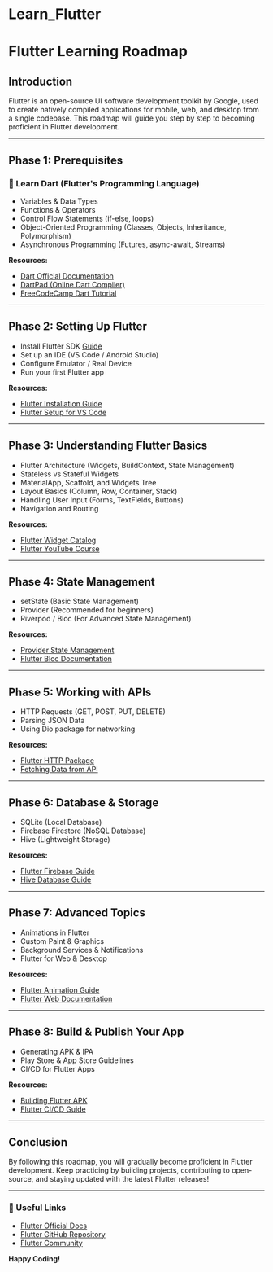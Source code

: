 # Learn_Flutter
# Flutter Learning Roadmap 

##  Introduction
Flutter is an open-source UI software development toolkit by Google, used to create natively compiled applications for mobile, web, and desktop from a single codebase. This roadmap will guide you step by step to becoming proficient in Flutter development.

---

##  Phase 1: Prerequisites

### 🔹 Learn Dart (Flutter's Programming Language)
- Variables & Data Types
- Functions & Operators
- Control Flow Statements (if-else, loops)
- Object-Oriented Programming (Classes, Objects, Inheritance, Polymorphism)
- Asynchronous Programming (Futures, async-await, Streams)

 **Resources:**
- [Dart Official Documentation](https://dart.dev/guides)
- [DartPad (Online Dart Compiler)](https://dartpad.dev/)
- [FreeCodeCamp Dart Tutorial](https://www.youtube.com/watch?v=Ej_Pcr4uC2Q)

---

##  Phase 2: Setting Up Flutter
- Install Flutter SDK [Guide](https://docs.flutter.dev/get-started/install)
- Set up an IDE (VS Code / Android Studio)
- Configure Emulator / Real Device
- Run your first Flutter app

 **Resources:**
- [Flutter Installation Guide](https://docs.flutter.dev/get-started/install)
- [Flutter Setup for VS Code](https://code.visualstudio.com/docs/flutter)

---

##  Phase 3: Understanding Flutter Basics
- Flutter Architecture (Widgets, BuildContext, State Management)
- Stateless vs Stateful Widgets
- MaterialApp, Scaffold, and Widgets Tree
- Layout Basics (Column, Row, Container, Stack)
- Handling User Input (Forms, TextFields, Buttons)
- Navigation and Routing

 **Resources:**
- [Flutter Widget Catalog](https://docs.flutter.dev/ui/widgets)
- [Flutter YouTube Course](https://www.youtube.com/watch?v=1ukSR1GRtMU)

---

##  Phase 4: State Management
- setState (Basic State Management)
- Provider (Recommended for beginners)
- Riverpod / Bloc (For Advanced State Management)

 **Resources:**
- [Provider State Management](https://docs.flutter.dev/development/data-and-backend/state-mgmt/simple)
- [Flutter Bloc Documentation](https://bloclibrary.dev/)

---

##  Phase 5: Working with APIs
- HTTP Requests (GET, POST, PUT, DELETE)
- Parsing JSON Data
- Using Dio package for networking

 **Resources:**
- [Flutter HTTP Package](https://pub.dev/packages/http)
- [Fetching Data from API](https://docs.flutter.dev/cookbook/networking/fetch-data)

---

##  Phase 6: Database & Storage
- SQLite (Local Database)
- Firebase Firestore (NoSQL Database)
- Hive (Lightweight Storage)

 **Resources:**
- [Flutter Firebase Guide](https://firebase.google.com/docs/flutter/setup)
- [Hive Database Guide](https://pub.dev/packages/hive)

---

##  Phase 7: Advanced Topics
- Animations in Flutter
- Custom Paint & Graphics
- Background Services & Notifications
- Flutter for Web & Desktop

 **Resources:**
- [Flutter Animation Guide](https://docs.flutter.dev/ui/animations)
- [Flutter Web Documentation](https://docs.flutter.dev/platform-integration/web)

---

##  Phase 8: Build & Publish Your App
- Generating APK & IPA
- Play Store & App Store Guidelines
- CI/CD for Flutter Apps

 **Resources:**
- [Building Flutter APK](https://docs.flutter.dev/deployment/android)
- [Flutter CI/CD Guide](https://docs.codemagic.io/getting-started/building-a-flutter-app/)

---

##  Conclusion
By following this roadmap, you will gradually become proficient in Flutter development. Keep practicing by building projects, contributing to open-source, and staying updated with the latest Flutter releases!

---

### 🔗 Useful Links
- [Flutter Official Docs](https://docs.flutter.dev/)
- [Flutter GitHub Repository](https://github.com/flutter/flutter)
- [Flutter Community](https://flutter.dev/community)

 **Happy Coding!** 
